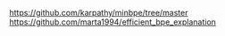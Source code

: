 https://github.com/karpathy/minbpe/tree/master
https://github.com/marta1994/efficient_bpe_explanation